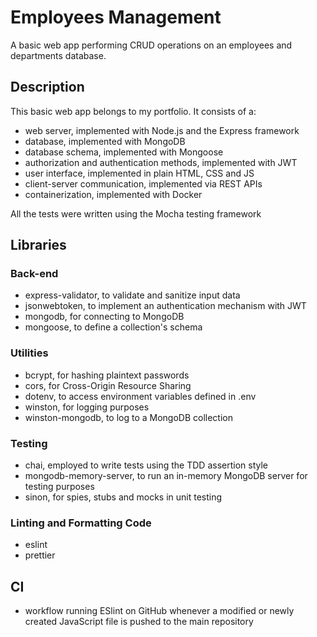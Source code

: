 # Employees Management

A basic web app performing CRUD operations on an employees and departments database.

## Description

This basic web app belongs to my portfolio. It consists of a:

- web server, implemented with Node.js and the Express framework
- database, implemented with MongoDB
- database schema, implemented with Mongoose
- authorization and authentication methods, implemented with JWT
- user interface, implemented in plain HTML, CSS and JS
- client-server communication, implemented via REST APIs
- containerization, implemented with Docker

All the tests were written using the Mocha testing framework

## Libraries

### Back-end

- express-validator, to validate and sanitize input data
- jsonwebtoken, to implement an authentication mechanism with JWT
- mongodb, for connecting to MongoDB
- mongoose, to define a collection's schema

### Utilities

- bcrypt, for hashing plaintext passwords
- cors, for Cross-Origin Resource Sharing
- dotenv, to access environment variables defined in .env
- winston, for logging purposes
- winston-mongodb, to log to a MongoDB collection

### Testing

- chai, employed to write tests using the TDD assertion style
- mongodb-memory-server, to run an in-memory MongoDB server for testing purposes
- sinon, for spies, stubs and mocks in unit testing

### Linting and Formatting Code

- eslint
- prettier

## CI

- workflow running ESlint on GitHub whenever a modified or newly created JavaScript file is pushed to the main repository
